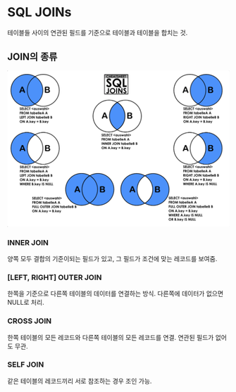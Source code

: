 # SQL JOINs

테이블들 사이의 연관된 필드를 기준으로 테이블과 테이블을 합치는 것.

## JOIN의 종류

![SQL JOINs Cheatsheet](/images/sql-joins-cheatsheet.png)

### INNER JOIN

양쪽 모두 결합의 기준이되는 필드가 있고, 그 필드가 조건에 맞는 레코드를 보여줌.

### [LEFT, RIGHT] OUTER JOIN

한쪽을 기준으로 다른쪽 테이블의 데이터를 연결하는 방식. 다른쪽에 데이터가 없으면 NULL로 처리.

### CROSS JOIN

한쪽 테이블의 모든 레코드와 다른쪽 테이블의 모든 레코드를 연결. 연관된 필드가 없어도 무관.

### SELF JOIN

같은 테이블의 레코드끼리 서로 참조하는 경우 조인 가능.
